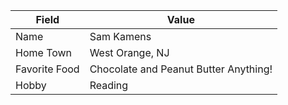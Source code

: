 Field|Value
-----|-----
Name|Sam Kamens
Home Town|West Orange, NJ
Favorite Food|Chocolate and Peanut Butter Anything!
Hobby|Reading
